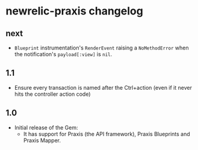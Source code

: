 # newrelic-praxis changelog

## next

* `Blueprint` instrumentation's `RenderEvent` raising a `NoMethodError` when the notification's `payload[:view]` is `nil`.

## 1.1

* Ensure every transaction is named after the Ctrl+action (even if it never hits the controller action code)

## 1.0

* Initial release of the Gem:
  * It has support for Praxis (the API framework), Praxis Blueprints and Praxis Mapper.


